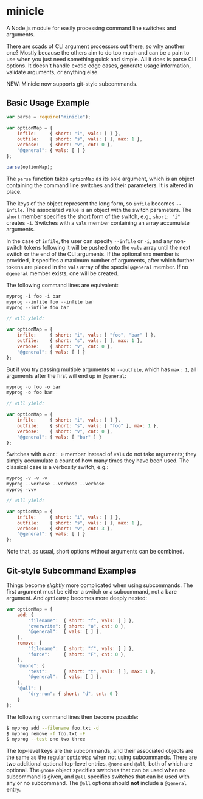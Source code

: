 # minicle
A Node.js module for easily processing command line switches and arguments.

There are scads of CLI argument processors out there, so why another one? Mostly 
because the others aim to do too much and can be a pain to use when you just 
need something quick and simple. All it does is parse CLI options. It doesn't 
handle exotic edge cases, generate usage information, validate arguments, or 
anything else.

NEW: Minicle now supports git-style subcommands.

## Basic Usage Example
```javascript
var parse = require("minicle");

var optionMap = {
    infile:     { short: "i", vals: [ ] },
    outfile:    { short: "s", vals: [ ], max: 1 },
    verbose:    { short: "v", cnt: 0 },
    "@general": { vals: [ ] }
};

parse(optionMap);
```

The `parse` function takes `optionMap` as its sole argument, which is an object 
containing the command line switches and their parameters. It is altered in 
place.

The keys of the object represent the long form, so `infile` becomes `--infile`. 
The associated value is an object with the switch parameters. The `short` member 
specifies the short form of the switch, e.g., `short: "i"` creates `-i`. 
Switches with a `vals` member containing an array accumulate arguments.

In the case of `infile`, the user can specify `--infile` or `-i`, and any 
non-switch tokens following it will be pushed onto the `vals` array until the next
switch or the end of the CLI arguments. If the optional `max` member is provided,
it specifies a maximum number of arguments, after which further tokens are placed
in the `vals` array of the special `@general` member. If no `@general` member
exists, one will be created.

The following command lines are equivalent:

```javascript
myprog -i foo -i bar
myprog --infile foo --infile bar
myprog --infile foo bar

// will yield:

var optionMap = {
    infile:     { short: "i", vals: [ "foo", "bar" ] },
    outfile:    { short: "s", vals: [ ], max: 1 },
    verbose:    { short: "v", cnt: 0 },
    "@general": { vals: [ ] }
};
```

But if you try passing multiple arguments to `--outfile`, which has `max: 1`, 
all arguments after the first will end up in `@general`:

```javascript
myprog -o foo -o bar
myprog -o foo bar

// will yield:

var optionMap = {
    infile:     { short: "i", vals: [ ] },
    outfile:    { short: "s", vals: [ "foo" ], max: 1 },
    verbose:    { short: "v", cnt: 0 },
    "@general": { vals: [ "bar" ] }
};
```

Switches with a `cnt: 0` member instead of `vals` do not take arguments; they
simply accumulate a count of how many times they have been used. The classical
case is a verbosity switch, e.g.:

```javascript
myprog -v -v -v
myprog --verbose --verbose --verbose
myprog -vvv

// will yield:

var optionMap = {
    infile:     { short: "i", vals: [ ] },
    outfile:    { short: "s", vals: [ ], max: 1 },
    verbose:    { short: "v", cnt: 3 },
    "@general": { vals: [ ] }
};
```

Note that, as usual, short options without arguments can be combined.

## Git-style Subcommand Examples

Things become _slightly_ more complicated when using subcommands. The first 
argument must be either a switch or a subcommand, not a bare argument. And 
`optionMap` becomes more deeply nested:

```javascript
var optionMap = {
    add: {
        "filename":  { short: "f", vals: [ ] },
        "overwrite": { short: "o", cnt: 0 },
        "@general":  { vals: [ ] },
    },
    remove: {
        "filename":  { short: "f", vals: [ ] },
        "force":     { short: "F", cnt: 0 },
    },
    "@none": {
        "test":      { short: "t", vals: [ ], max: 1 },
        "@general":  { vals: [ ] },
    },
    "@all": {
        "dry-run": { short: "d", cnt: 0 }
    }
};
```

The following command lines then become possible:

```bash
$ myprog add --filename foo.txt -d
$ myprog remove -f foo.txt -F
$ myprog --test one two three
```

The top-level keys are the subcommands, and their associated objects are the 
same as the regular `optionMap` when not using subcommands. There are two 
additional optional top-level entries, `@none` and `@all`, both of which are 
optional. The `@none` object specifies switches that can be used when no 
subcommand is given, and `@all` specifies switches that can be used with any or 
no subcommand. The `@all` options should __not__ include a `@general` entry.

